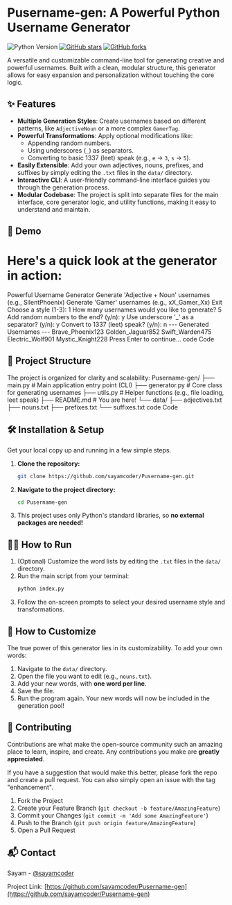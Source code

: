 # Pusername-gen: A Powerful Python Username Generator

![Python Version](https://img.shields.io/badge/python-3.6%2B-blue.svg)
[![GitHub stars](https://img.shields.io/github/stars/sayamcoder/Pusername-gen?style=social)](https://github.com/sayamcoder/Pusername-gen/stargazers)
[![GitHub forks](https://img.shields.io/github/forks/sayamcoder/Pusername-gen?style=social)](https://github.com/sayamcoder/Pusername-gen/network/members)

A versatile and customizable command-line tool for generating creative and powerful usernames. Built with a clean, modular structure, this generator allows for easy expansion and personalization without touching the core logic.

## ✨ Features

- **Multiple Generation Styles**: Create usernames based on different patterns, like `AdjectiveNoun` or a more complex `GamerTag`.
- **Powerful Transformations**: Apply optional modifications like:
  - Appending random numbers.
  - Using underscores (`_`) as separators.
  - Converting to basic 1337 (leet) speak (e.g., `e` -> `3`, `s` -> `5`).
- **Easily Extensible**: Add your own adjectives, nouns, prefixes, and suffixes by simply editing the `.txt` files in the `data/` directory.
- **Interactive CLI**: A user-friendly command-line interface guides you through the generation process.
- **Modular Codebase**: The project is split into separate files for the main interface, core generator logic, and utility functions, making it easy to understand and maintain.

## 🚀 Demo

Here's a quick look at the generator in action:
==============================
Powerful Username Generator
Generate 'Adjective + Noun' usernames (e.g., SilentPhoenix)
Generate 'Gamer' usernames (e.g., xX_Gamer_Xx)
Exit
Choose a style (1-3): 1
How many usernames would you like to generate? 5
Add random numbers to the end? (y/n): y
Use underscore '_' as a separator? (y/n): y
Convert to 1337 (leet) speak? (y/n): n
--- Generated Usernames ---
Brave_Phoenix123
Golden_Jaguar852
Swift_Warden475
Electric_Wolf901
Mystic_Knight228
Press Enter to continue...
code
Code
## 📂 Project Structure

The project is organized for clarity and scalability:
Pusername-gen/
├── main.py # Main application entry point (CLI)
├── generator.py # Core class for generating usernames
├── utils.py # Helper functions (e.g., file loading, leet speak)
├── README.md # You are here!
└── data/
├── adjectives.txt
├── nouns.txt
├── prefixes.txt
└── suffixes.txt
code
Code
## 🛠️ Installation & Setup

Get your local copy up and running in a few simple steps.

1.  **Clone the repository:**
    ```sh
    git clone https://github.com/sayamcoder/Pusername-gen.git
    ```

2.  **Navigate to the project directory:**
    ```sh
    cd Pusername-gen
    ```

3.  This project uses only Python's standard libraries, so **no external packages are needed!**

## 🏃‍♂️ How to Run

1.  (Optional) Customize the word lists by editing the `.txt` files in the `data/` directory.
2.  Run the main script from your terminal:
    ```sh
    python index.py
    ```
3.  Follow the on-screen prompts to select your desired username style and transformations.

## 🎨 How to Customize

The true power of this generator lies in its customizability. To add your own words:

1.  Navigate to the `data/` directory.
2.  Open the file you want to edit (e.g., `nouns.txt`).
3.  Add your new words, with **one word per line**.
4.  Save the file.
5.  Run the program again. Your new words will now be included in the generation pool!

## 🤝 Contributing

Contributions are what make the open-source community such an amazing place to learn, inspire, and create. Any contributions you make are **greatly appreciated**.

If you have a suggestion that would make this better, please fork the repo and create a pull request. You can also simply open an issue with the tag "enhancement".

1.  Fork the Project
2.  Create your Feature Branch (`git checkout -b feature/AmazingFeature`)
3.  Commit your Changes (`git commit -m 'Add some AmazingFeature'`)
4.  Push to the Branch (`git push origin feature/AmazingFeature`)
5.  Open a Pull Request

## 📬 Contact

Sayam - [@sayamcoder](https://github.com/sayamcoder)

Project Link: [https://github.com/sayamcoder/Pusername-gen](https://github.com/sayamcoder/Pusername-gen)
